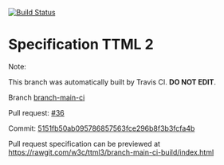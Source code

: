 [![Build Status](https://travis-ci.org/w3c/ttml3.svg?branch=branch-main-ci)](https://travis-ci.org/w3c/ttml3)


# Specification TTML 2


Note:


This branch was automatically built by Travis CI. <b>DO NOT EDIT</b>.


 Branch [branch-main-ci](https://github.com/w3c/ttml3/tree/branch-main-ci)


 Pull request: [#36](https://github.com/w3c/ttml3/pull/36)


 Commit: [5151fb50ab095786857563fce296b8f3b3fcfa4b](https://github.com/w3c/ttml3/commit/5151fb50ab095786857563fce296b8f3b3fcfa4b)

Pull request specification can be previewed at https://rawgit.com/w3c/ttml3/branch-main-ci-build/index.html



